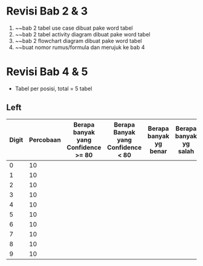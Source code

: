 # Revisi Bab 2 & 3
1. ~~bab 2 tabel use case dibuat pake word tabel
2. ~~bab 2 tabel activity diagram dibuat pake word tabel
3. ~~bab 2 flowchart diagram dibuat pake word tabel
4. ~~buat nomor rumus/formula dan merujuk ke bab 4

# Revisi Bab 4 & 5
- Tabel per posisi, total = 5 tabel
## Left

| Digit | Percobaan | Berapa banyak yang Confidence >= 80 | Berapa Banyak yang Confidence < 80 | Berapa banyak yg benar | Berapa banyak yg salah |
| ----- | --------- | ----------------------------------- | ---------------------------------- | ---------------------- | ---------------------- |
| 0     | 10        |                                     |                                    |                        |                        |
| 1     | 10        |                                     |                                    |                        |                        |
| 2     | 10        |                                     |                                    |                        |                        |
| 3     | 10        |                                     |                                    |                        |                        |
| 4     | 10        |                                     |                                    |                        |                        |
| 5     | 10        |                                     |                                    |                        |                        |
| 6     | 10        |                                     |                                    |                        |                        |
| 7     | 10        |                                     |                                    |                        |                        |
| 8     | 10        |                                     |                                    |                        |                        |
| 9     | 10        |                                     |                                    |                        |                        |
